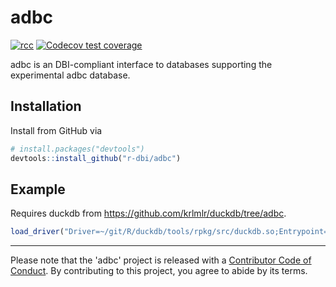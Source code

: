# adbc

<!-- badges: start -->
[![rcc](https://github.com/r-dbi/adbc/workflows/rcc/badge.svg)](https://github.com/r-dbi/adbc/actions)
[![Codecov test coverage](https://codecov.io/gh/r-dbi/adbc/branch/master/graph/badge.svg)](https://codecov.io/gh/r-dbi/adbc?branch=master)
<!-- badges: end -->

adbc is an DBI-compliant interface to databases supporting the experimental adbc database.

## Installation

Install from GitHub via

```r
# install.packages("devtools")
devtools::install_github("r-dbi/adbc")
```

## Example

Requires duckdb from <https://github.com/krlmlr/duckdb/tree/adbc>.

```r
load_driver("Driver=~/git/R/duckdb/tools/rpkg/src/duckdb.so;Entrypoint=duckdb_adbc_driver_init")
```

---

Please note that the 'adbc' project is released with a
[Contributor Code of Conduct](CODE_OF_CONDUCT.md).
By contributing to this project, you agree to abide by its terms.
